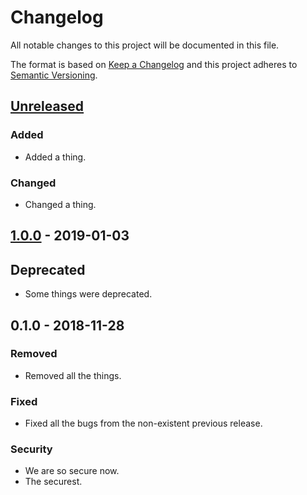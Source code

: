 # Changelog
All notable changes to this project will be documented in this file.

The format is based on [Keep a Changelog](http://keepachangelog.com/en/1.0.0/)
and this project adheres to [Semantic Versioning](http://semver.org/spec/v2.0.0.html).

## [Unreleased]
### Added
- Added a thing.

### Changed
- Changed a thing.

## [1.0.0] - 2019-01-03
## Deprecated
- Some things were deprecated.

## 0.1.0 - 2018-11-28
### Removed
- Removed all
  the things.

### Fixed
- Fixed all the bugs from the non-existent previous release.

### Security
- We are so secure now.
- The securest.

[Unreleased]: https://github.com/conjurinc/evoke/compare/v1.0.0...HEAD
[1.0.0]: https://github.com/conjurinc/evoke/compare/v0.1.0...v1.0.0

